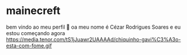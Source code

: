 # mainecreft
bem vindo ao meu perfil 🖤
oa meu nome é Cézar Rodrigues Soares e eu estou começando agora 
https://media.tenor.com/tS1jJuawr2UAAAAd/chiquinho-gavi%C3%A3o-esta-com-fome.gif
